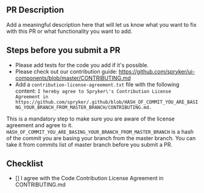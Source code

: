 ## PR Description

Add a meaningful description here that will let us know what you want to fix with this PR or what functionality you want to add.

## Steps before you submit a PR

-   Please add tests for the code you add if it's possible.
-   Please check out our contribution guide: https://github.com/spryker/ui-components/blob/master/CONTRIBUTING.md
-   Add a `contribution-license-agreement.txt` file with the following content:
    `I hereby agree to Spryker\'s Contribution License Agreement in https://github.com/spryker/.github/blob/HASH_OF_COMMIT_YOU_ARE_BASING_YOUR_BRANCH_FROM_MASTER_BRANCH/CONTRIBUTING.md.`

This is a mandatory step to make sure you are aware of the license agreement and agree to it. `HASH_OF_COMMIT_YOU_ARE_BASING_YOUR_BRANCH_FROM_MASTER_BRANCH` is a hash of the commit you are basing your branch from the master branch. You can take it from commits list of master branch before you submit a PR.

## Checklist

-   [] I agree with the Code Contribution License Agreement in CONTRIBUTING.md
